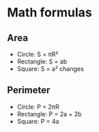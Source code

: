 # Math formulas
## Area
- Circle: S = πR²
- Rectangle: S = ab
- Square: S = a²
changes

## Perimeter
- Circle: P = 2πR
- Rectangle: P = 2a + 2b
- Square: P = 4a
